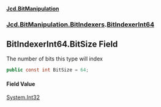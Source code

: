#### [Jcd.BitManipulation](index.md 'index')
### [Jcd.BitManipulation.BitIndexers](Jcd.BitManipulation.BitIndexers.md 'Jcd.BitManipulation.BitIndexers').[BitIndexerInt64](Jcd.BitManipulation.BitIndexers.BitIndexerInt64.md 'Jcd.BitManipulation.BitIndexers.BitIndexerInt64')

## BitIndexerInt64.BitSize Field

The number of bits this type will index

```csharp
public const int BitSize = 64;
```

#### Field Value
[System.Int32](https://docs.microsoft.com/en-us/dotnet/api/System.Int32 'System.Int32')